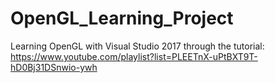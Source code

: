 # OpenGL_Learning_Project
Learning OpenGL with Visual Studio 2017 through the tutorial: https://www.youtube.com/playlist?list=PLEETnX-uPtBXT9T-hD0Bj31DSnwio-ywh

